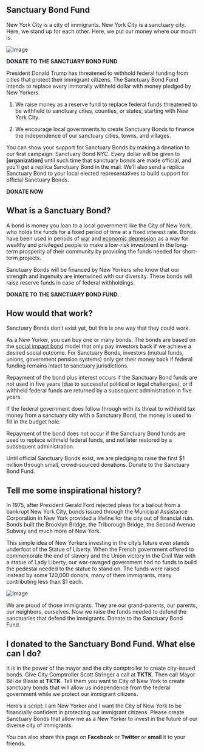 ## Sanctuary Bond Fund

  New York City is a city of immigrants.
  New York City is a sanctuary city.
  Here, we stand up for each other.
  Here, we put our money where our mouth is.

![Image](https://upload.wikimedia.org/wikipedia/commons/9/9a/Welcome_to_the_land_of_freedom.png)

**DONATE TO THE SANCTUARY BOND FUND**

President Donald Trump has threatened to withhold federal funding from cities that protect their immigrant citizens. The Sanctuary Bond Fund intends to replace every immorally withheld dollar with money pledged by New Yorkers.

1. We raise money as a reserve fund to replace federal funds threatened to be withheld to sanctuary cities, counties, or states, starting with New York City.

2. We encourage local governments to create Sanctuary Bonds to finance the independence of our sanctuary cities, towns, and villages.

You can show your support for Sanctuary Bonds by making a donation to our first campaign: Sanctuary Bond NYC. Every dollar will be given to **[organization]** until such time that sanctuary bonds are made official, and you’ll get a replica Sanctuary Bond in the mail. We’ll also send a replica Sanctuary Bond to your local elected representatives to build support for official Sanctuary Bonds.

**DONATE NOW**


## What is a Sanctuary Bond?

A bond is money you loan to a local government like the City of New York, who holds the funds for a fixed period of time at a fixed interest rate. Bonds have been used in periods of [war](https://en.wikipedia.org/wiki/War_bond) and [economic depression](https://en.wikipedia.org/wiki/Municipal_Assistance_Corporation) as a way for wealthy and privileged people to make a low-risk investment in the long-term prosperity of their community by providing the funds needed for short-term projects.

Sanctuary Bonds will be financed by New Yorkers who know that our strength and ingenuity are intertwined with our diversity. These bonds will raise reserve funds in case of federal withholdings.

**DONATE TO THE SANCTUARY BOND FUND.**


## How would that work?

Sanctuary Bonds don’t exist yet, but this is one way that they could work.

As a New Yorker, you can buy one or many bonds. The bonds are based on the [social impact bond](https://en.wikipedia.org/wiki/Social_impact_bond) model that only pay investors back if we achieve a desired social outcome. For Sanctuary Bonds, investors (mutual funds, unions, government pension systems) only get their money back if federal funding remains intact to sanctuary jurisdictions.

Repayment of the bond plus interest occurs if the Sanctuary Bond funds are not used in five years (due to successful political or legal challenges), or if withheld federal funds are returned by a subsequent administration in five years.

If the federal government does follow through with its threat to withhold tax money from a sanctuary city with a Sanctuary Bond, the money is used to fill in the budget hole.

Repayment of the bond does not occur if the Sanctuary Bond funds are used to replace withheld federal funds, and not later restored by a subsequent administration.

Until official Sanctuary Bonds exist, we are pledging to raise the first $1 million through small, crowd-sourced donations.  Donate to the Sanctuary Bond Fund.  


## Tell me some inspirational history?

In 1975, after President Gerald Ford rejected pleas for a bailout from a bankrupt New York City, bonds issued through the Municipal Assistance Corporation in New York provided a lifeline for the city out of financial ruin. Bonds built the Brooklyn Bridge, the Triborough Bridge, the Second Avenue Subway and much more of New York.

This simple idea of New Yorkers investing in the city’s future even stands underfoot of the Statue of Liberty. When the French government offered to commemorate the end of slavery and the Union victory in the Civil War with a statue of Lady Liberty, our war-ravaged government had no funds to build the pedestal needed to the statue to stand on. The funds were raised instead by some 120,000 donors, many of them immigrants, many contributing less than $1 each.

![Image](https://www.nps.gov/stli/learn/historyculture/images/Three-Immigrants.jpg)

We are proud of those immigrants. They are our grand-parents, our parents, our neighbors, ourselves. Now we raise the funds needed to defend the sanctuaries that defend the immigrants. Donate to the Sanctuary Bond Fund.  


## I donated to the Sanctuary Bond Fund. What else can I do?

It is in the power of the mayor and the city comptroller to create city-issued bonds. Give City Comptroller Scott Stringer a call at **TKTK**. Then call Mayor Bill de Blasio at **TKTK**. Tell them you want to City of New York to create sanctuary bonds that will allow us independence from the federal government while we protect our immigrant citizens.  

Here’s a script:
I am New Yorker and I want the City of New York to be financially confident in protecting our immigrant citizens. Please create Sanctuary Bonds that allow me as a New Yorker to invest in the future of our diverse city of immigrants.

You can also share this page on **Facebook** or **Twitter** or **email** it to your friends.
